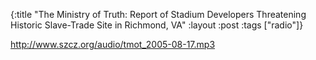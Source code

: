 {:title "The Ministry of Truth: Report of Stadium Developers Threatening Historic Slave-Trade Site in Richmond, VA"
:layout :post
:tags  ["radio"]}

<http://www.szcz.org/audio/tmot_2005-08-17.mp3>

